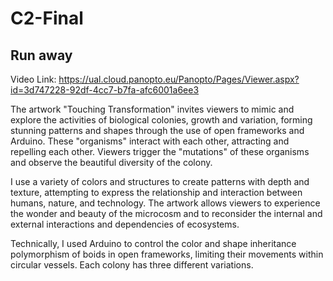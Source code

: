 # C2-Final
## Run away

Video Link: https://ual.cloud.panopto.eu/Panopto/Pages/Viewer.aspx?id=3d747228-92df-4cc7-b7fa-afc6001a6ee3

The artwork "Touching Transformation" invites viewers to mimic and explore the activities of biological colonies, growth and variation, forming stunning patterns and shapes through the use of open frameworks and Arduino. These "organisms" interact with each other, attracting and repelling each other. Viewers trigger the "mutations" of these organisms and observe the beautiful diversity of the colony.

I use a variety of colors and structures to create patterns with depth and texture, attempting to express the relationship and interaction between humans, nature, and technology. The artwork allows viewers to experience the wonder and beauty of the microcosm and to reconsider the internal and external interactions and dependencies of ecosystems.

Technically, I used Arduino to control the color and shape inheritance polymorphism of boids in open frameworks, limiting their movements within circular vessels. Each colony has three different variations.
  

